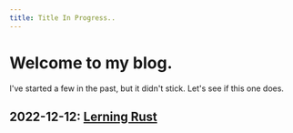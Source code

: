 ```yaml
---
title: Title In Progress..
---
```

# Welcome to my blog.
I've started a few in the past, but it didn't stick. Let's see if this one does.

## 2022-12-12: [Lerning Rust](posts/2022-12-12-learning_rust.md)